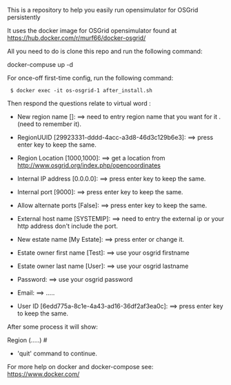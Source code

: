 This is a repository to help you easily run opensimulator for OSGrid persistently

It uses the docker image for OSGrid opensimulator found at https://hub.docker.com/r/murf66/docker-osgrid/

All you need to do is clone this repo and run the following command:

docker-compuse up -d

For once-off first-time config, run the following command:

     $ docker exec -it os-osgrid-1 after_install.sh

Then respond the questions relate to virtual word : 

 - New region name []:     ==> need to entry region name that you want for it .(need to remember it).

 - RegionUUID [29923331-dddd-4acc-a3d8-46d3c129b6e3]:     ==> press enter key to keep the same.

 - Region Location [1000,1000]:                           ==> get a location from http://www.osgrid.org/index.php/opencoordinates

 - Internal IP address [0.0.0.0]:                         ==> press enter key to keep the same.

 - Internal port [9000]:                                  ==> press enter key to keep the same.

 - Allow alternate ports [False]:                         ==> press enter key to keep the same.

 - External host name [SYSTEMIP]:   ==> need to entry the external ip or your http address don't include the port.

 - New estate name [My Estate]:     ==> press enter or change it. 

 - Estate owner first name [Test]:  ==> use your osgrid firstname

 - Estate owner last name [User]:   ==> use your osgrid lastname

 - Password:                       ==> use your osgrid password

 - Email:                          ==> ..... 

 - User ID [6edd775a-8c1e-4a43-ad16-36df2af3ea0c]:  ==> press enter key to keep the same.

After some process it will show:

Region (.....) # 

 - 'quit' command to continue.


For more help on docker and docker-compose see:
https://www.docker.com/
